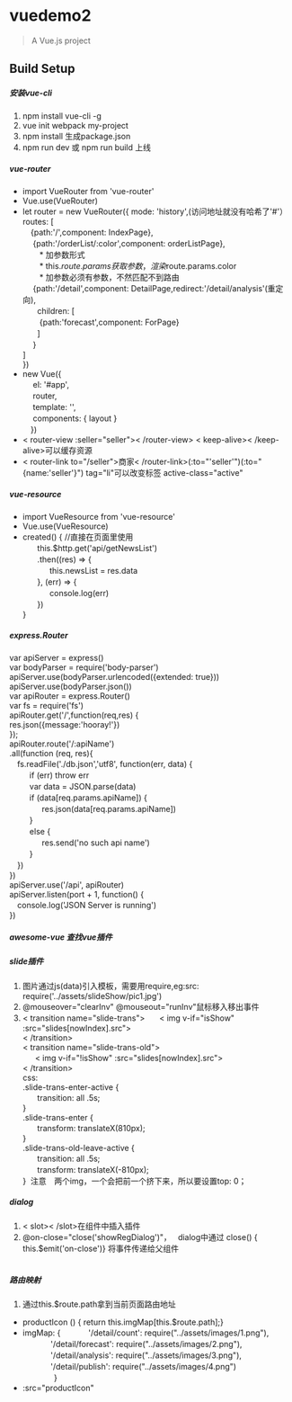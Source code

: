 # vuedemo2

> A Vue.js project

## Build Setup

##### 安装vue-cli
 1. npm install vue-cli -g
 2. vue init webpack my-project
 3. npm install 生成package.json
 4. npm run dev 或 npm run build 上线

##### vue-router
* import VueRouter from 'vue-router'
* Vue.use(VueRouter)
* let router = new VueRouter({
	mode: 'history',(访问地址就没有哈希了'#'）<br>
	routes: [<br>
	  　{path:'/',component: IndexPage},<br>
	  　{path:'/orderList/:color',component: orderListPage},<br>
     　* 加参数形式<br>
     　* this.$route.params获取参数，渲染$route.params.color<br>
     　* 加参数必须有参数，不然匹配不到路由<br>
	  　{path:'/detail',component: DetailPage,redirect:'/detail/analysis'(重定向),<br>
	   　 children: [<br>
	      　{path:'forecast',component: ForPage}<br>
	    　]<br>
	  　}<br>
	]<br>
})
* new Vue({<br>
  　el: '#app',<br>
  　router,<br>
  　template: '<layout/>',<br>
  　components: { layout }<br>
　})
* < router-view :seller="seller">< /router-view> < keep-alive>< /keep-alive>可以缓存资源
* < router-link to="/seller">商家< /router-link>(:to="'seller'")(:to="{name:'seller'}") tag="li"可以改变标签 active-class="active"

##### vue-resource
* import VueResource from 'vue-resource'
* Vue.use(VueResource)
* created() { //直接在页面里使用<br>
    　this.$http.get('api/getNewsList')<br>
    　.then((res) => {<br>
     　 　this.newsList = res.data<br>
    　}, (err) => {<br>
      　　console.log(err)<br>
    　})<br>
  }
##### express.Router
var apiServer = express()<br>
var bodyParser = require('body-parser')<br>
apiServer.use(bodyParser.urlencoded({extended: true}))<br>
apiServer.use(bodyParser.json())<br>
var apiRouter = express.Router()<br>
var fs = require('fs')<br>
apiRouter.get('/',function(req,res) {<br>
  res.json({message:'hooray!'})<br>
});<br>
apiRouter.route('/:apiName')<br>
.all(function (req, res){<br>
  　fs.readFile('./db.json','utf8', function(err, data) {<br>
    　　if (err) throw err<br>
    　　var data = JSON.parse(data)<br>
    　　if (data[req.params.apiName]) {<br>
      　　　res.json(data[req.params.apiName])<br>
    　　}<br>
    　　else {<br>
      　　　res.send('no such api name')<br>
    　　}<br>
  　})<br>
})<br>
apiServer.use('/api', apiRouter)<br>
apiServer.listen(port + 1, function() {<br>
  　console.log('JSON Server is running')<br>
})<br>

##### awesome-vue 查找vue插件

##### slide插件
1. 图片通过js(data)引入模板，需要用require,eg:src: require('../assets/slideShow/pic1.jpg')
2. @mouseover="clearInv" @mouseout="runInv"鼠标移入移出事件
3. < transition name="slide-trans">
   　< img v-if="isShow" :src="slides[nowIndex].src"><br>
   < /transition><br>
   < transition name="slide-trans-old"><br>
   　< img v-if="!isShow" :src="slides[nowIndex].src"><br>
   < /transition><br>
   css:<br>
   .slide-trans-enter-active {<br>
    　transition: all .5s;<br>
  }<br>
  .slide-trans-enter {<br>
    　transform: translateX(810px);<br>
  }<br>
  .slide-trans-old-leave-active {<br>
    　transition: all .5s;<br>
    　transform: translateX(-810px);<br>
  }
  注意　两个img，一个会把前一个挤下来，所以要设置top: 0；
  
##### dialog
1. < slot>< /slot>在组件中插入插件
2. @on-close="close('showRegDialog')"，
   dialog中通过 close() { this.$emit('on-close')} 将事件传递给父组件<br>
   
##### 路由映射
1. 通过this.$route.path拿到当前页面路由地址 
 * productIcon () { return this.imgMap[this.$route.path];}
 * imgMap: {
          　'/detail/count': require("../assets/images/1.png"),<br>
          　'/detail/forecast': require("../assets/images/2.png"),<br>
          　'/detail/analysis': require("../assets/images/3.png"),<br>
          　'/detail/publish': require("../assets/images/4.png")<br>
        　　}
 * :src="productIcon"
